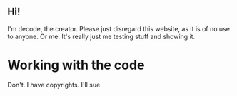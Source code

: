 ## Hi! 
I'm decode, the creator.
Please just disregard this website, as it is of no use to anyone. Or me. It's really just me testing stuff and showing it.

# Working with the code
Don't. I have copyrights. I'll sue.


